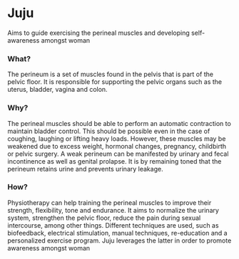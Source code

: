 # Juju
Aims to guide exercising the perineal muscles and developing self-awareness amongst woman

### What?
The perineum is a set of muscles found in the pelvis that is part of the pelvic floor. It is responsible for supporting the pelvic organs such as the uterus, bladder, vagina and colon.

### Why?
The perineal muscles should be able to perform an automatic contraction to maintain bladder control. This should be possible even in the case of coughing, laughing or lifting heavy loads. However, these muscles may be weakened due to excess weight, hormonal changes, pregnancy, childbirth or pelvic surgery. A weak perineum can be manifested by urinary and fecal incontinence as well as genital prolapse. It is by remaining toned that the perineum retains urine and prevents urinary leakage.

### How?
Physiotherapy can help training the perineal muscles to improve their strength, flexibility, tone and endurance. It aims to normalize the urinary system, strengthen the pelvic floor, reduce the pain during sexual intercourse, among other things. Different techniques are used, such as biofeedback, electrical stimulation, manual techniques, re-education and a personalized exercise program. Juju leverages the latter in order to promote awareness amongst woman 
